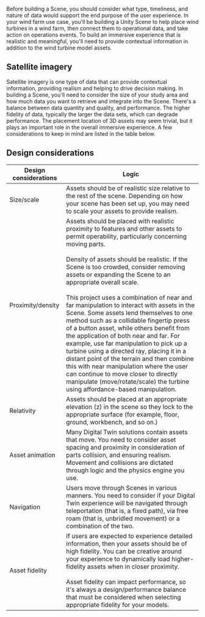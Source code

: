 Before building a Scene, you should consider what type, timeliness, and nature of data would support the end purpose of the user experience.  In your wind farm use case, you'll be building a Unity Scene to help place wind turbines in a wind farm, then connect them to operational data, and take action on operations events.  To build an immersive experience that is realistic and meaningful, you'll need to provide contextual information in addition to the wind turbine model assets. 

## Satellite imagery

Satellite imagery is one type of data that can provide contextual information, providing realism and helping to drive decision making.  In building a Scene, you'll need to consider the size of your study area and how much data you want to retrieve and integrate into the Scene.  There's a balance between data quantity and quality, and performance.  The higher fidelity of data, typically the larger the data sets, which can degrade performance.  The placement location of 3D assets may seem trivial, but it plays an important role in the overall immersive experience.  A few considerations to keep in mind are listed in the table below.

## Design considerations

| Design considerations | Logic |
|---|---|
| Size/scale | Assets should be of realistic size relative to the rest of the scene.  Depending on how your scene has been set up, you may need to scale your assets to provide realism. |
| Proximity/density | Assets should be placed with realistic proximity to features and other assets to permit operability, particularly concerning moving parts. <br><br>Density of assets should be realistic.  If the Scene is too crowded, consider removing assets or expanding the Scene to an appropriate overall scale. <br><br>This project uses a combination of near and far manipulation to interact with assets in the Scene. Some assets lend themselves to one method such as a collidable fingertip press of a button asset, while others benefit from the application of both near and far.  For example, use far manipulation to pick up a turbine using a directed ray, placing it in a distant point of the terrain and then combine this with near manipulation where the user can continue to move closer to directly manipulate (move/rotate/scale) the turbine using affordance-based manipulation. |
| Relativity | Assets should be placed at an appropriate elevation (z) in the scene so they lock to the appropriate surface (for example, floor, ground, workbench, and so on.) |
| Asset animation | Many Digital Twin solutions contain assets that move.  You need to consider asset spacing and proximity in consideration of parts collision, and ensuring realism.  Movement and collisions are dictated through logic and the physics engine you use. |
| Navigation | Users move through Scenes in various manners.  You need to consider if your Digital Twin experience will be navigated through teleportation (that is, a fixed path), via free roam (that is, unbridled movement) or a combination of the two. |
| Asset fidelity | If users are expected to experience detailed information, then your assets should be of high fidelity.  You can be creative around your experience to dynamically load higher-fidelity assets when in closer proximity. <br><br>Asset fidelity can impact performance, so it's always a design/performance balance that must be considered when selecting appropriate fidelity for your models. |